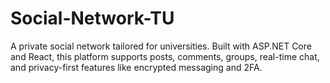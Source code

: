 # Social-Network-TU
A private social network tailored for universities. Built with ASP.NET Core and React, this platform supports posts, comments, groups, real-time chat, and privacy-first features like encrypted messaging and 2FA.
